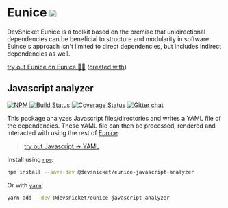 # Eunice [![](https://raw.githubusercontent.com/DevSnicket/eunice-renderer/master/getSvgElementForYaml/createArrows/testcase.svg?sanitize=true)](Renderer/getSvgElementForYaml/createArrows/testcase.svg)

DevSnicket Eunice is a toolkit based on the premise that unidirectional dependencies can be beneficial to structure and modularity in software. Euince's approach isn't limited to direct dependencies, but includes indirect dependencies as well.

[try out Eunice on Eunice 🐶🥫](https://devsnicket.github.io/Eunice-harnesses/Renderer/harness.html) ([created with](dogfooding/generate.sh))

## Javascript analyzer
[![NPM](https://img.shields.io/npm/v/@devsnicket/eunice-javascript-analyzer.svg)](https://www.npmjs.com/package/@devsnicket/eunice-javascript-analyzer
) [![Build Status](https://travis-ci.org/DevSnicket/eunice-javascript-analyzer.svg?branch=master)](https://travis-ci.org/DevSnicket/eunice-javascript-analyzer) [![Coverage Status](https://coveralls.io/repos/github/DevSnicket/eunice-javascript-analyzer/badge.svg?branch=master&c=1)](https://coveralls.io/github/DevSnicket/eunice-javascript-analyzer?branch=master) [![Gitter chat](https://badges.gitter.im/devsnicket-eunice/gitter.png)](https://gitter.im/devsnicket-eunice)

This package analyzes Javascript files/directories and writes a YAML file of the dependencies. These YAML file can then be processed, rendered and interacted with using the rest of [Eunice](https://www.github.com/DevSnicket/Eunice).

>[try out Javascript &rightarrow; YAML](https://devsnicket.github.io/eunice-javascript-analyzer/harness.html)

Install using [`npm`](https://www.npmjs.com/package/@devsnicket/eunice-javascript-analyzer):

```bash
npm install --save-dev @devsnicket/eunice-javascript-analyzer
```
Or with [`yarn`](https://yarnpkg.com/en/package/@devsnicket/eunice-javascript-analyzer):

```bash
yarn add --dev @devsnicket/eunice-javascript-analyzer
```
